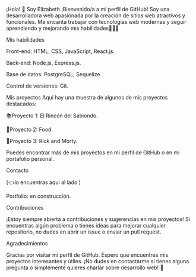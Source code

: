 ¡Hola! 👋
Soy Elizabeth
¡Bienvenido/a a mi perfil de GitHub! Soy una desarrolladora web apasionada por la creación de sitios web atractivos y funcionales. Me encanta trabajar con tecnologías web modernas y seguir aprendiendo y mejorando mis habilidades👩‍💻🚀


Mis habilidades

Front-end: HTML, CSS, JavaScript, React.js.

Back-end: Node.js, Express.js.

Base de datos: PostgreSQL, Sequelize.

Control de versiones: Git.


Mis proyectos
Aquí hay una muestra de algunos de mis proyectos destacados:

📚Proyecto 1: El Rincón del Sabiondo.

🥙Proyecto 2: Food.

👾Proyecto 3: Rick and Morty.

Puedes encontrar más de mis proyectos en mi perfil de GitHub o en mi portafolio personal.


Contacto

(👈lo encuentras aqui al lado )

Portfolio: en construcción.


Contribuciones

¡Estoy siempre abierta a contribuciones y sugerencias en mis proyectos! Si encuentras algún problema o tienes ideas para mejorar cualquier repositorio, no dudes en abrir un issue o enviar un pull request.


Agradecimientos

Gracias por visitar mi perfil de GitHub. Espero que encuentres mis proyectos interesantes y útiles. ¡No dudes en contactarme si tienes alguna pregunta o simplemente quieres charlar sobre desarrollo web!
🤗
